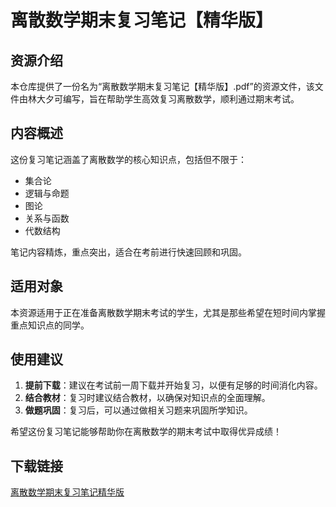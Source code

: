 # 离散数学期末复习笔记【精华版】

## 资源介绍

本仓库提供了一份名为“离散数学期末复习笔记【精华版】.pdf”的资源文件，该文件由林大夕可编写，旨在帮助学生高效复习离散数学，顺利通过期末考试。

## 内容概述

这份复习笔记涵盖了离散数学的核心知识点，包括但不限于：

- 集合论
- 逻辑与命题
- 图论
- 关系与函数
- 代数结构

笔记内容精炼，重点突出，适合在考前进行快速回顾和巩固。

## 适用对象

本资源适用于正在准备离散数学期末考试的学生，尤其是那些希望在短时间内掌握重点知识点的同学。

## 使用建议

1. **提前下载**：建议在考试前一周下载并开始复习，以便有足够的时间消化内容。
2. **结合教材**：复习时建议结合教材，以确保对知识点的全面理解。
3. **做题巩固**：复习后，可以通过做相关习题来巩固所学知识。

希望这份复习笔记能够帮助你在离散数学的期末考试中取得优异成绩！

## 下载链接

[离散数学期末复习笔记精华版](https://pan.quark.cn/s/af37040c2c1f)